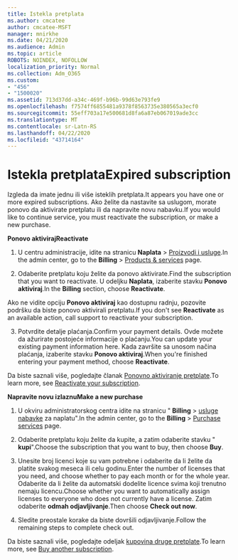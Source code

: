 ```yaml
---
title: Istekla pretplata
ms.author: cmcatee
author: cmcatee-MSFT
manager: mnirkhe
ms.date: 04/21/2020
ms.audience: Admin
ms.topic: article
ROBOTS: NOINDEX, NOFOLLOW
localization_priority: Normal
ms.collection: Adm_O365
ms.custom:
- "456"
- "1500020"
ms.assetid: 713d37dd-a34c-469f-b96b-99d63e793fe9
ms.openlocfilehash: f7574ff6855481a9378f8563735e380565a3ecf0
ms.sourcegitcommit: 55eff703a17e500681d8fa6a87eb067019ade3cc
ms.translationtype: MT
ms.contentlocale: sr-Latn-RS
ms.lasthandoff: 04/22/2020
ms.locfileid: "43714164"
---
```

# <a name="expired-subscription"></a><span data-ttu-id="0d6a2-102">Istekla pretplata</span><span class="sxs-lookup"><span data-stu-id="0d6a2-102">Expired subscription</span></span>

<span data-ttu-id="0d6a2-103">Izgleda da imate jednu ili više isteklih pretplata.</span><span class="sxs-lookup"><span data-stu-id="0d6a2-103">It appears you have one or more expired subscriptions.</span></span> <span data-ttu-id="0d6a2-104">Ako želite da nastavite sa uslugom, morate ponovo da aktivirate pretplatu ili da napravite novu nabavku.</span><span class="sxs-lookup"><span data-stu-id="0d6a2-104">If you would like to continue service, you must reactivate the subscription, or make a new purchase.</span></span>
  
<span data-ttu-id="0d6a2-105">**Ponovo aktiviraj**</span><span class="sxs-lookup"><span data-stu-id="0d6a2-105">**Reactivate**</span></span>
  
1. <span data-ttu-id="0d6a2-106">U centru administracije, idite na stranicu **Naplata** \> [Proizvodi i usluge](https://go.microsoft.com/fwlink/p/?linkid=842054).</span><span class="sxs-lookup"><span data-stu-id="0d6a2-106">In the admin center, go to the **Billing** \> [Products & services](https://go.microsoft.com/fwlink/p/?linkid=842054) page.</span></span>

2. <span data-ttu-id="0d6a2-107">Odaberite pretplatu koju želite da ponovo aktivirate.</span><span class="sxs-lookup"><span data-stu-id="0d6a2-107">Find the subscription that you want to reactivate.</span></span> <span data-ttu-id="0d6a2-108">U odeljku **Naplata**, izaberite stavku **Ponovo aktiviraj**.</span><span class="sxs-lookup"><span data-stu-id="0d6a2-108">In the **Billing** section, choose **Reactivate**.</span></span>

<span data-ttu-id="0d6a2-109">Ako ne vidite opciju **Ponovo aktiviraj** kao dostupnu radnju, pozovite podršku da biste ponovo aktivirali pretplatu.</span><span class="sxs-lookup"><span data-stu-id="0d6a2-109">If you don't see **Reactivate** as an available action, call support to reactivate your subscription.</span></span>

3. <span data-ttu-id="0d6a2-110">Potvrdite detalje plaćanja.</span><span class="sxs-lookup"><span data-stu-id="0d6a2-110">Confirm your payment details.</span></span> <span data-ttu-id="0d6a2-111">Ovde možete da ažurirate postojeće informacije o plaćanju.</span><span class="sxs-lookup"><span data-stu-id="0d6a2-111">You can update your existing payment information here.</span></span> <span data-ttu-id="0d6a2-112">Kada završite sa unosom načina plaćanja, izaberite stavku **Ponovo aktiviraj**.</span><span class="sxs-lookup"><span data-stu-id="0d6a2-112">When you're finished entering your payment method, choose **Reactivate**.</span></span>

<span data-ttu-id="0d6a2-113">Da biste saznali više, pogledajte članak [Ponovno aktiviranje pretplate](https://docs.microsoft.com/office365/admin/subscriptions-and-billing/reactivate-your-subscription).</span><span class="sxs-lookup"><span data-stu-id="0d6a2-113">To learn more, see [Reactivate your subscription](https://docs.microsoft.com/office365/admin/subscriptions-and-billing/reactivate-your-subscription).</span></span>

<span data-ttu-id="0d6a2-114">**Napravite novu izlaznu**</span><span class="sxs-lookup"><span data-stu-id="0d6a2-114">**Make a new purchase**</span></span>
  
1. <span data-ttu-id="0d6a2-115">U okviru administratorskog centra idite na stranicu " **Billing** \> [usluge nabavke](https://go.microsoft.com/fwlink/p/?linkid=868433) za naplatu".</span><span class="sxs-lookup"><span data-stu-id="0d6a2-115">In the admin center, go to the **Billing** \> [Purchase services](https://go.microsoft.com/fwlink/p/?linkid=868433) page.</span></span>

2. <span data-ttu-id="0d6a2-116">Odaberite pretplatu koju želite da kupite, a zatim odaberite stavku " **kupi**".</span><span class="sxs-lookup"><span data-stu-id="0d6a2-116">Choose the subscription that you want to buy, then choose **Buy**.</span></span>

3. <span data-ttu-id="0d6a2-117">Unesite broj licenci koje su vam potrebne i odaberite da li želite da platite svakog meseca ili celu godinu.</span><span class="sxs-lookup"><span data-stu-id="0d6a2-117">Enter the number of licenses that you need, and choose whether to pay each month or for the whole year.</span></span> <span data-ttu-id="0d6a2-118">Odaberite da li želite da automatski dodelite licence svima koji trenutno nemaju licencu.</span><span class="sxs-lookup"><span data-stu-id="0d6a2-118">Choose whether you want to automatically assign licenses to everyone who does not currently have a license.</span></span> <span data-ttu-id="0d6a2-119">Zatim odaberite **odmah odjavljivanje**.</span><span class="sxs-lookup"><span data-stu-id="0d6a2-119">Then choose **Check out now**.</span></span>

4. <span data-ttu-id="0d6a2-120">Sledite preostale korake da biste dovršili odjavljivanje.</span><span class="sxs-lookup"><span data-stu-id="0d6a2-120">Follow the remaining steps to complete check out.</span></span>

<span data-ttu-id="0d6a2-121">Da biste saznali više, pogledajte odeljak [kupovina druge pretplate](https://docs.microsoft.com/office365/admin/subscriptions-and-billing/buy-another-subscription).</span><span class="sxs-lookup"><span data-stu-id="0d6a2-121">To learn more, see [Buy another subscription](https://docs.microsoft.com/office365/admin/subscriptions-and-billing/buy-another-subscription).</span></span>